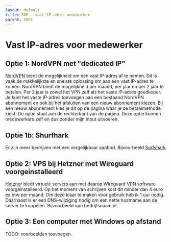 ```yaml
---
layout: default
title: SOP - vast IP-adres medewerker
parent: SOPs
---
```


# Vast IP-adres voor medewerker

## Optie 1: NordVPN met "dedicated IP"

[NordVPN](https://ref.nordvpn.com/DxpJQdbJXor) biedt de mogelijkheid om een vast IP-adres af te nemen. Dit is
vaak de makkelijkste en snelste oplossing om aan een vast IP-adres te komen. NordVPN
biedt de mogelijkheid per maand, per jaar en per 2 jaar te betalen. Per 2 jaar is
zowel het VPN zelf als het vaste IP-adres goedkoper. Je kunt het vaste IP-adres
toevoegen aan een bestaand NordVPN abonnement en ook bij het afsluiten van een
nieuw abonnement kiezen. Bij een nieuw abonnement kies je dit op de pagina waar
je de betaalmethode kiest. De optie staat aan de rechterkant van de pagina. Deze
optie kunnen medewerkers zelf en dus zonder mijn input uitvoeren.

## Optie 1b: Shurfhark

Er zijn meer bedrijven met een vergelijkbaar aanbod. Bijvoorbeeld [Surfshark](https://surfshark.com/dedicated-ip)

## Optie 2: VPS bij Hetzner met Wireguard voorgeinstalleerd

[Hetzner](https://hetzner.cloud/?ref=Fp0GlpkddM38) biedt virtuele servers aan met
daarop Wireguard VPN software voorgeinstalleerd. Op het moment van schrijven kost
dit minder dan 4 euro ex btw per maand. Om deze klaar te maken voor gebruik heb ik
1 uur nodig. Daarnaast is er een DNS-wijziging nodig om een nette hostname aan de
server te koppelen. Bijvoorbeeld vpn.bedrijfsnaam.nl.


## Optie 3: Een computer met Windows op afstand

TODO: voorbeelden toevoegen.
